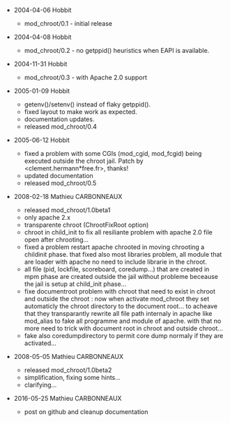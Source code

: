 - 2004-04-06	Hobbit
	* mod_chroot/0.1 - initial release

- 2004-04-08	Hobbit
	* mod_chroot/0.2 - no getppid() heuristics when EAPI is available.

- 2004-11-31	Hobbit
	* mod_chroot/0.3 - with Apache 2.0 support
	
- 2005-01-09	Hobbit
	* getenv()/setenv() instead of flaky getppid().
	* fixed layout to make <IfModule> work as expected.
	* documentation updates.
	* released mod_chroot/0.4

- 2005-06-12	Hobbit
	* fixed a problem with some CGIs (mod_cgid, mod_fcgid)
	  being executed outside the chroot jail.
	  Patch by <clement.hermann*free.fr>, thanks!
	* updated documentation
	* released mod_chroot/0.5

- 2008-02-18	Mathieu CARBONNEAUX
	* released mod_chroot/1.0beta1
	* only apache 2.x
	* transparente chroot (ChrootFixRoot option)
	* chroot in child_init to fix all resiliante problem with apache 2.0 file open after chrooting...
	* fixed a problem restart apache chrooted in moving chrooting a
	  childinit phase. that fixed also most libraries problem, all module that are loader
	  with apache no need to include librarie in the chroot.
	* all file (pid, lockfile, scoreboard, coredump...) that are created in mpm phase are created outside the jail 
	  without probleme beceause the jail is setup at child_init phase...
	* fixe documentroot problem with chroot that need to exist in chroot
	  and outside the chroot : now when activate mod_chroot they set automaticly the chroot directory to the document root... 
	  to acheave that they transparantly rewrite all file path internaly in apache like mod_alias 
	  to fake all programme and module of apache. with that no more need to 
	  trick with document root in chroot and outside chroot...
	* fake also coredumpdirectory to permit core dump normaly if they are activated...

- 2008-05-05	Mathieu CARBONNEAUX
	* released mod_chroot/1.0beta2
	* simplification, fixing some hints...
	* clarifying...
	
- 2016-05-25 Mathieu CARBONNEAUX
	* post on github and cleanup documentation
